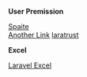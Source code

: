 **User Premission**

[Spaite](https://spatie.be/docs/laravel-permission/v5/introduction) <br/> [Another Link](https://16shuklarahul.medium.com/laravel-7-x-9ed4d41d327c)
[laratrust](https://laratrust.santigarcor.me/)

**Excel**

[Laravel Excel](https://docs.laravel-excel.com/3.1/getting-started/)
